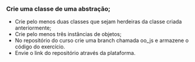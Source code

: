 ### Crie uma classe de uma abstração; 
- Crie pelo menos duas classes que sejam herdeiras da classe criada anteriormente; 
- Crie pelo menos três instâncias de objetos; 
- No repositório do curso crie uma branch chamada oo_js e armazene o código do exercício. 
- Envie o link do repositório através da plataforma.
